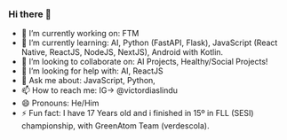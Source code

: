 ### Hi there 👋

<!--
**VictorDiasO/VictorDiasO** is a ✨ _special_ ✨ repository because its `README.md` (this file) appears on your GitHub profile.

Here are some ideas to get you started:
-->

- 🔭 I’m currently working on: FTM
- 🌱 I’m currently learning: AI, Python (FastAPI, Flask), JavaScript (React Native, ReactJS, NodeJS, NextJS), Android with Kotlin. 
- 👯 I’m looking to collaborate on: AI Projects, Healthy/Social Projects!
- 🤔 I’m looking for help with: AI, ReactJS
- 💬 Ask me about: JavaScript, Python,
- 📫 How to reach me: IG-> @victordiaslindu
- 😄 Pronouns: He/Him
- ⚡ Fun fact: I have 17 Years old and i finished in 15º in FLL (SESI) championship, with GreenAtom Team (verdescola).
